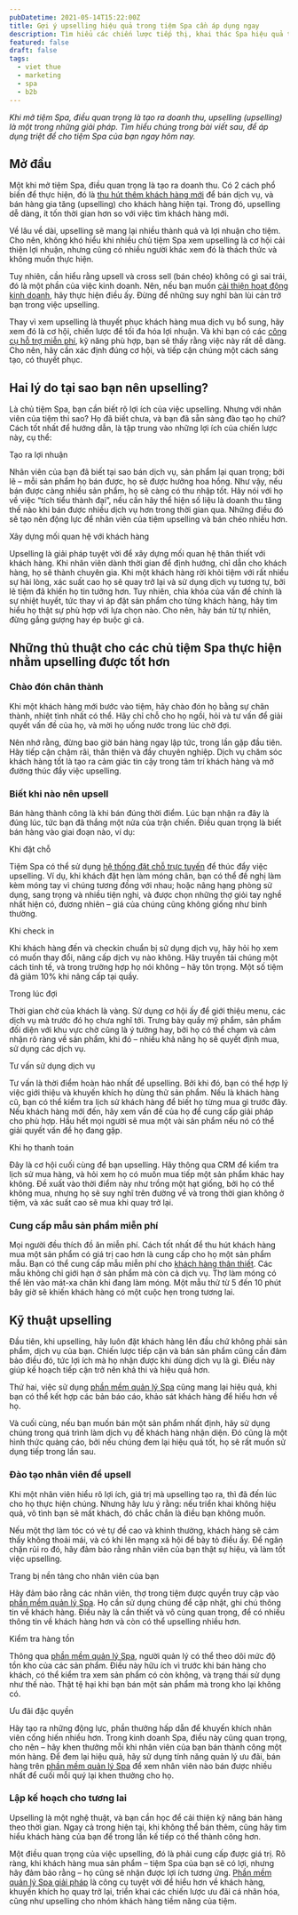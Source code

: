```yaml
---
pubDatetime: 2021-05-14T15:22:00Z
title: Gợi ý upselling hiệu quả trong tiệm Spa cần áp dụng ngay
description: Tìm hiểu các chiến lược tiếp thị, khai thác Spa hiệu quả trong chuỗi bài viết sau của nhavantuonglai để áp dụng và đem lại hiệu quả thiết thực cho giải pháp của bạn.
featured: false
draft: false
tags:
  - viet thue
  - marketing
  - spa
  - b2b
---
```


_Khi mở tiệm Spa, điều quan trọng là tạo ra doanh thu, upselling (upselling) là một trong những giải pháp. Tìm hiểu chúng trong bài viết sau, để áp dụng triệt để cho tiệm Spa của bạn ngay hôm nay._

## Mở đầu

Một khi mở tiệm Spa, điều quan trọng là tạo ra doanh thu. Có 2 cách phổ biến để thực hiện, đó là [thu hút thêm khách hàng mới](https://bluejaypos.vn/article/lam-the-nao-de-thu-hut-them-khach-hang-den-tiem-spa-thong-qua-bai-danh-gia-truc-tuyen) để bán dịch vụ, và bán hàng gia tăng (upselling) cho khách hàng hiện tại. Trong đó, upselling dễ dàng, ít tốn thời gian hơn so với việc tìm khách hàng mới.

Về lâu về dài, upselling sẽ mang lại nhiều thành quả và lợi nhuận cho tiệm. Cho nên, không khó hiểu khi nhiều chủ tiệm Spa xem upselling là cơ hội cải thiện lợi nhuận, nhưng cũng có nhiều người khác xem đó là thách thức và không muốn thực hiện.

Tuy nhiên, cần hiểu rằng upsell và cross sell (bán chéo) không có gì sai trái, đó là một phần của việc kinh doanh. Nên, nếu bạn muốn [cải thiện hoạt động kinh doanh](https://bluejaypos.vn/article/17-goi-y-de-cai-thien-nang-suat-trong-quan-ly-va-toi-uu-doanh-thu-spa), hãy thực hiện điều ấy. Đừng để những suy nghĩ bàn lùi cản trở bạn trong việc upselling.

Thay vì xem upselling là thuyết phục khách hàng mua dịch vụ bổ sung, hãy xem đó là cơ hội, chiến lược để tối đa hóa lợi nhuận. Và khi bạn có các [công cụ hỗ trợ miễn phí](https://bluejaypos.vn/article/phan-mem-quan-ly-spa-mien-phi-trong-nam-2022-cua-blue-jay-pos-co-gi-dac-biet), kỹ năng phù hợp, bạn sẽ thấy rằng việc này rất dễ dàng. Cho nên, hãy cần xác định đúng cơ hội, và tiếp cận chúng một cách sáng tạo, có thuyết phục.

## Hai lý do tại sao bạn nên upselling?

Là chủ tiệm Spa, bạn cần biết rõ lợi ích của việc upselling. Nhưng với nhân viên của tiệm thì sao? Họ đã biết chưa, và bạn đã sẵn sàng đào tạo họ chứ? Cách tốt nhất để hướng dẫn, là tập trung vào những lợi ích của chiến lược này, cụ thể:

Tạo ra lợi nhuận

Nhân viên của bạn đã biết tại sao bán dịch vụ, sản phẩm lại quan trọng; bởi lẽ – mỗi sản phẩm họ bán được, họ sẽ được hưởng hoa hồng. Như vậy, nếu bán được càng nhiều sản phẩm, họ sẽ càng có thu nhập tốt. Hãy nói với họ về việc “tích tiểu thành đại”, nếu cần hãy thể hiện số liệu là doanh thu tăng thế nào khi bán được nhiều dịch vụ hơn trong thời gian qua. Những điều đó sẽ tạo nên động lực để nhân viên của tiệm upselling và bán chéo nhiều hơn.

Xây dựng mối quan hệ với khách hàng

Upselling là giải pháp tuyệt vời để xây dựng mối quan hệ thân thiết với khách hàng. Khi nhân viên dành thời gian để định hướng, chỉ dẫn cho khách hàng, họ sẽ thành chuyên gia. Khi một khách hàng rời khỏi tiệm với rất nhiều sự hài lòng, xác suất cao họ sẽ quay trở lại và sử dụng dịch vụ tương tự, bởi lẽ tiệm đã khiến họ tin tưởng hơn. Tuy nhiên, chìa khóa của vấn đề chính là sự nhiệt huyết, tức thay vì áp đặt sản phẩm cho từng khách hàng, hãy tìm hiểu họ thật sự phù hợp với lựa chọn nào. Cho nên, hãy bán từ tự nhiên, đừng gắng gượng hay ép buộc gì cả.

## Những thủ thuật cho các chủ tiệm Spa thực hiện nhằm upselling được tốt hơn

### Chào đón chân thành

Khi một khách hàng mới bước vào tiệm, hãy chào đón họ bằng sự chân thành, nhiệt tình nhất có thể. Hãy chỉ chỗ cho họ ngồi, hỏi và tư vấn để giải quyết vấn đề của họ, và mời họ uống nước trong lúc chờ đợi.

Nên nhớ rằng, đừng bao giờ bán hàng ngay lập tức, trong lần gặp đầu tiên. Hãy tiếp cận chậm rãi, thân thiện và đầy chuyên nghiệp. Dịch vụ chăm sóc khách hàng tốt là tạo ra cảm giác tin cậy trong tâm trí khách hàng và mở đường thúc đẩy việc upselling.

### Biết khi nào nên upsell

Bán hàng thành công là khi bán đúng thời điểm. Lúc bạn nhận ra đây là đúng lúc, tức bạn đã thắng một nửa của trận chiến. Điều quan trọng là biết bán hàng vào giai đoạn nào, ví dụ:

Khi đặt chỗ

Tiệm Spa có thể sử dụng [hệ thống đặt chỗ trực tuyến](https://bluejaypos.vn/article/7-ly-do-tiem-spa-can-tich-hop-dat-cho-truc-tuyen) để thúc đẩy việc upselling. Ví dụ, khi khách đặt hẹn làm móng chân, bạn có thể đề nghị làm kèm móng tay vì chúng tương đồng với nhau; hoặc nâng hạng phòng sử dụng, sang trọng và nhiều tiện nghi, và được chọn những thợ giỏi tay nghề nhất hiện có, đương nhiên – giá của chúng cũng không giống như bình thường.

Khi check in

Khi khách hàng đến và checkin chuẩn bị sử dụng dịch vụ, hãy hỏi họ xem có muốn thay đổi, nâng cấp dịch vụ nào không. Hãy truyền tải chúng một cách tinh tế, và trong trường hợp họ nói không – hãy tôn trọng. Một số tiệm đã giảm 10% khi nâng cấp tại quầy.

Trong lúc đợi

Thời gian chờ của khách là vàng. Sử dụng cơ hội ấy để giới thiệu menu, các dịch vụ mà trước đó họ chưa nghĩ tới. Trưng bày quầy mỹ phẩm, sản phẩm đối diện với khu vực chờ cũng là ý tưởng hay, bởi họ có thể chạm và cảm nhận rõ ràng về sản phẩm, khi đó – nhiều khả năng họ sẽ quyết định mua, sử dụng các dịch vụ.

Tư vấn sử dụng dịch vụ

Tư vấn là thời điểm hoàn hảo nhất để upselling. Bởi khi đó, bạn có thể hợp lý việc giới thiệu và khuyến khích họ dùng thử sản phẩm. Nếu là khách hàng cũ, bạn có thể kiểm tra lịch sử khách hàng để biết họ từng mua gì trước đây. Nếu khách hàng mới đến, hãy xem vấn đề của họ để cung cấp giải pháp cho phù hợp. Hầu hết mọi người sẽ mua một vài sản phẩm nếu nó có thể giải quyết vấn đề họ đang gặp.

Khi họ thanh toán

Đây là cơ hội cuối cùng để bạn upselling. Hãy thông qua CRM để kiểm tra lịch sử mua hàng, và hỏi xem họ có muốn mua tiếp một sản phẩm khác hay không. Đề xuất vào thời điểm này như trồng một hạt giống, bởi họ có thể không mua, nhưng họ sẽ suy nghĩ trên đường về và trong thời gian không ở tiệm, và xác suất cao sẽ mua khi quay trở lại.

### Cung cấp mẫu sản phẩm miễn phí

Mọi người đều thích đồ ăn miễn phí. Cách tốt nhất để thu hút khách hàng mua một sản phẩm có giá trị cao hơn là cung cấp cho họ một sản phẩm mẫu. Bạn có thể cung cấp mẫu miễn phí cho [khách hàng thân thiết](https://bluejaypos.vn/article/nhung-dieu-chu-tiem-spa-can-biet-ve-khach-hang-trung-thanh). Các mẫu không chỉ giới hạn ở sản phẩm mà còn cả dịch vụ. Thợ làm móng có thể lẻn vào mát-xa chân khi đang làm móng. Một mẫu thử từ 5 đến 10 phút bây giờ sẽ khiến khách hàng có một cuộc hẹn trong tương lai.

## Kỹ thuật upselling

Đầu tiên, khi upselling, hãy luôn đặt khách hàng lên đầu chứ không phải sản phẩm, dịch vụ của bạn. Chiến lược tiếp cận và bán sản phẩm cũng cần đảm bảo điều đó, tức lợi ích mà họ nhận được khi dùng dịch vụ là gì. Điều này giúp kế hoạch tiếp cận trở nên khả thi và hiệu quả hơn.

Thứ hai, việc sử dụng [phần mềm quản lý Spa](https://bluejaypos.vn/article/phan-mem-quan-ly-tiem-spa-la-gi-lam-the-nao-de-lua-chon-phu-hop-voi-tiem-spa-cua-ban) cũng mang lại hiệu quả, khi bạn có thể kết hợp các bản báo cáo, khảo sát khách hàng để hiểu hơn về họ.

Và cuối cùng, nếu bạn muốn bán một sản phẩm nhất định, hãy sử dụng chúng trong quá trình làm dịch vụ để khách hàng nhận diện. Đó cũng là một hình thức quảng cáo, bởi nếu chúng đem lại hiệu quả tốt, họ sẽ rất muốn sử dụng tiếp trong lần sau.

### Đào tạo nhân viên để upsell

Khi một nhân viên hiểu rõ lợi ích, giá trị mà upselling tạo ra, thì đã đến lúc cho họ thực hiện chúng. Nhưng hãy lưu ý rằng: nếu triển khai không hiệu quả, vô tình bạn sẽ mất khách, đó chắc chắn là điều bạn không muốn.

Nếu một thợ làm tóc có vẻ tự đề cao và khinh thường, khách hàng sẽ cảm thấy không thoải mái, và có khi lên mạng xã hội để bày tỏ điều ấy. Để ngăn chặn rủi ro đó, hãy đảm bảo rằng nhân viên của bạn thật sự hiệu, và làm tốt việc upselling.

Trang bị nền tảng cho nhân viên của bạn

Hãy đảm bảo rằng các nhân viên, thợ trong tiệm được quyền truy cập vào [phần mềm quản lý Spa](https://bluejaypos.vn/article/tai-sao-nen-quan-ly-tiem-spa-bang-phan-mem). Họ cần sử dụng chúng để cập nhật, ghi chú thông tin về khách hàng. Điều này là cần thiết và vô cùng quan trọng, để có nhiều thông tin về khách hàng hơn và còn có thể upselling nhiều hơn.

Kiểm tra hàng tồn

Thông qua [phần mềm quản lý Spa](https://bluejaypos.vn/article/tai-sao-phan-mem-quan-ly-spa-lai-can-thiet), người quản lý có thể theo dõi mức độ tồn kho của các sản phẩm. Điều này hữu ích vì trước khi bán hàng cho khách, có thể kiểm tra xem sản phẩm có còn không, và trạng thái sử dụng như thế nào. Thật tệ hại khi bạn bán một sản phẩm mà trong kho lại không có.

Ưu đãi đặc quyền

Hãy tạo ra những động lực, phần thưởng hấp dẫn để khuyến khích nhân viên cống hiến nhiều hơn. Trong kinh doanh Spa, điều này cũng quan trọng, cho nên – hãy khen thưởng mỗi khi nhân viên của bạn bán thành công một món hàng. Để đem lại hiệu quả, hãy sử dụng tính năng quản lý ưu đãi, bán hàng trên [phần mềm quản lý Spa](https://bluejaypos.vn/article/4-ly-do-tai-sao-tiem-spa-nen-su-dung-phan-mem-de-quan-ly-viec-kinh-doanh) để xem nhân viên nào bán được nhiều nhất để cuối mỗi quý lại khen thưởng cho họ.

### Lập kế hoạch cho tương lai

Upselling là một nghệ thuật, và bạn cần học để cải thiện kỹ năng bán hàng theo thời gian. Ngay cả trong hiện tại, khi không thể bán thêm, cũng hãy tìm hiểu khách hàng của bạn để trong lần kế tiếp có thể thành công hơn.

Một điều quan trọng của việc upselling, đó là phải cung cấp được giá trị. Rõ ràng, khi khách hàng mua sản phẩm – tiệm Spa của bạn sẽ có lợi, nhưng hãy đảm bảo rằng – họ cũng sẽ nhận được lợi ích tương ứng. [Phần mềm quản lý Spa giải pháp](https://bluejaypos.vn/salon) là công cụ tuyệt vời để hiểu hơn về khách hàng, khuyến khích họ quay trở lại, triển khai các chiến lược ưu đãi cá nhân hóa, cũng như upselling cho nhóm khách hàng tiềm năng của tiệm.
